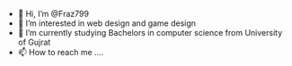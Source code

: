 - 👋 Hi, I’m @Fraz799
- 👀 I’m interested in web design and game design
- 🌱 I’m currently studying Bachelors in computer science from University of Gujrat
- 📫 How to reach me .... 

<!---
Fraz799/Fraz799 is a ✨ special ✨ repository because its `README.md` (this file) appears on your GitHub profile.
You can click the Preview link to take a look at your changes.
--->
